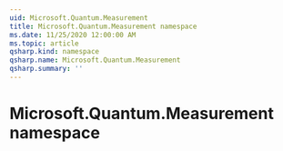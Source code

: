 ```yaml
---
uid: Microsoft.Quantum.Measurement
title: Microsoft.Quantum.Measurement namespace
ms.date: 11/25/2020 12:00:00 AM
ms.topic: article
qsharp.kind: namespace
qsharp.name: Microsoft.Quantum.Measurement
qsharp.summary: ''
---
```


# Microsoft.Quantum.Measurement namespace



